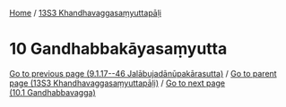 
[Home](/) / [13S3 Khandhavaggasaṃyuttapāḷi](../13S3.md)

# 10 Gandhabbakāyasaṃyutta


[Go to previous page (9.1.17--46 Jalābujadānūpakārasutta)](9/9.1/9.1.17--46.md) / [Go to parent page (13S3 Khandhavaggasaṃyuttapāḷi)](0.md) / [Go to next page (10.1 Gandhabbavagga)](10/10.1.md)


